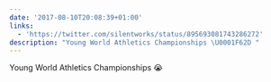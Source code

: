 ```yaml
---
date: '2017-08-10T20:08:39+01:00'
links:
  - 'https://twitter.com/silentworks/status/895693081743286272'
description: "Young World Athletics Championships \U0001F62D "
---
```

Young World Athletics Championships 😭 

